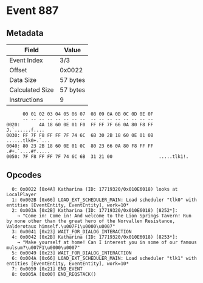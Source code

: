 # Event 887

## Metadata

| Field           | Value    |
|-----------------|----------|
| Event Index     | 3/3      |
| Offset          | 0x0022   |
| Data Size       | 57 bytes |
| Calculated Size | 57 bytes |
| Instructions    | 9        |

```
      00 01 02 03 04 05 06 07  08 09 0A 0B 0C 0D 0E 0F
      -- -- -- -- -- -- -- --  -- -- -- -- -- -- -- --
0020:       4A 18 60 0E 01 F0  FF FF 7F 66 0A 80 F8 FF    J.`......f....
0030: FF 7F F8 FF FF 7F 74 6C  6B 30 2B 18 60 0E 01 0B  ......tlk0+.`...
0040: 80 23 2B 18 60 0E 01 0C  80 23 66 0A 80 F8 FF FF  .#+.`....#f.....
0050: 7F F8 FF FF 7F 74 6C 6B  31 21 00                 .....tlk1!.     
```

## Opcodes

```
  0: 0x0022 [0x4A] Katharina (ID: 17719320/0x010E6018) looks at LocalPlayer
  1: 0x002B [0x66] LOAD_EXT_SCHEDULER_MAIN: Load scheduler "tlk0" with entities [EventEntity, EventEntity], work=10*
  2: 0x003A [0x2B] Katharina (ID: 17719320/0x010E6018) [8252*]:
    → "Come in! Come in! And welcome to the Lion Springs Tavern! Run by none other than the great hero of the Norvallen Resistance, Valderotaux himself.\u007F1\u0000\u0007"
  3: 0x0041 [0x23] WAIT_FOR_DIALOG_INTERACTION
  4: 0x0042 [0x2B] Katharina (ID: 17719320/0x010E6018) [8253*]:
    → "Make yourself at home! Can I interest you in some of our famous mulsum?\u007F1\u0000\u0007"
  5: 0x0049 [0x23] WAIT_FOR_DIALOG_INTERACTION
  6: 0x004A [0x66] LOAD_EXT_SCHEDULER_MAIN: Load scheduler "tlk1" with entities [EventEntity, EventEntity], work=10*
  7: 0x0059 [0x21] END_EVENT
  8: 0x005A [0x00] END_REQSTACK()
```
